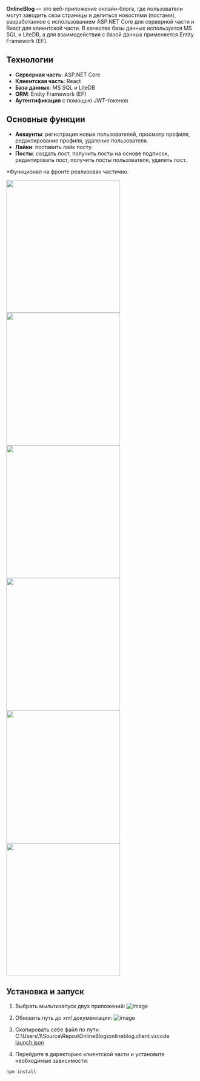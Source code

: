 **OnlineBlog** — это веб-приложение онлайн-блога, где пользователи могут заводить свои страницы и делиться новостями (постами), разработанное с использованием ASP.NET Core для серверной части и React для клиентской части. 
В качестве базы данных используется MS SQL и LiteDB, а для взаимодействия с базой данных применяется Entity Framework (EF).

## Технологии
- **Серверная часть**: ASP.NET Core
- **Клиентская часть**: React
- **База данных**: MS SQL и LiteDB
- **ORM**: Entity Framework (EF)
- **Аутентификация** с помощью JWT-токенов
  
## Основные функции
- **Аккаунты**: регистрация новых пользователей, просмотр профиля, редактирование профиля, удаление пользователя.
- **Лайки**: поставить лайк посту.
- **Посты**: создать пост, получить посты на основе подписок, редактировать пост, получить посты пользователя, удалить пост.
    
*Функционал на фронте реализован частично.

<img src="https://github.com/user-attachments/assets/b264d9dc-5396-485a-9bdd-cad6c21f1a7b" width="300" height="350">

<img src="https://github.com/user-attachments/assets/e598d909-0506-43b0-958e-e9bc736c18ff" width="300" height="350">

<img src="https://github.com/user-attachments/assets/8c56675e-0003-4806-b89d-6f92f9df5bf9" width="300" height="350">

<img src="https://github.com/user-attachments/assets/7dd3fd94-7963-4222-8d92-8f8c8d2146ec" width="300" height="350">

<img src="https://github.com/user-attachments/assets/bf125277-13da-44c2-80d8-6819202bc030" width="300" height="350">

<img src="https://github.com/user-attachments/assets/ed66b6d5-01a3-49ca-b8bd-bb9d36110df8" width="300" height="350">

## Установка и запуск
1) Выбрать мыльтизапуск двух приложений:
![image](https://github.com/user-attachments/assets/ab98977d-f0f1-4454-beab-24e1827b6dd1)

2) Обновить путь до xml документации:
![image](https://github.com/user-attachments/assets/725f9f90-c314-4486-932a-240b7417ad3d)

3) Скопировать себе файл по пути:  
C:\Users\1\Source\Repos\OnlineBlog\onlineblog.client\.vscode
[launch.json](https://github.com/user-attachments/files/17526324/launch.json)

4) Перейдите в директорию клиентской части и установите необходимые зависимости:
```
npm install
```

